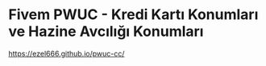 # Fivem PWUC - Kredi Kartı Konumları ve Hazine Avcılığı Konumları

https://ezel666.github.io/pwuc-cc/
